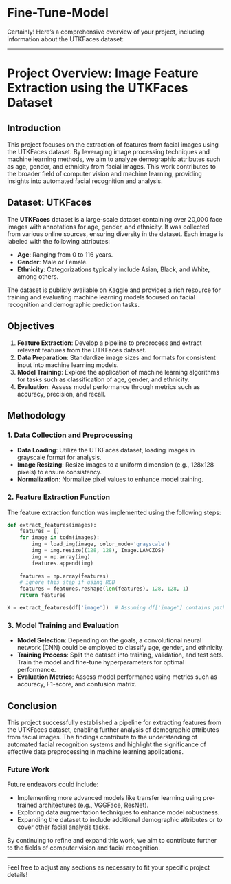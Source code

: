 # Fine-Tune-Model

Certainly! Here’s a comprehensive overview of your project, including information about the UTKFaces dataset:

---

# Project Overview: Image Feature Extraction using the UTKFaces Dataset

## Introduction

This project focuses on the extraction of features from facial images using the UTKFaces dataset. By leveraging image processing techniques and machine learning methods, we aim to analyze demographic attributes such as age, gender, and ethnicity from facial images. This work contributes to the broader field of computer vision and machine learning, providing insights into automated facial recognition and analysis.

## Dataset: UTKFaces

The **UTKFaces** dataset is a large-scale dataset containing over 20,000 face images with annotations for age, gender, and ethnicity. It was collected from various online sources, ensuring diversity in the dataset. Each image is labeled with the following attributes:

- **Age**: Ranging from 0 to 116 years.
- **Gender**: Male or Female.
- **Ethnicity**: Categorizations typically include Asian, Black, and White, among others.

The dataset is publicly available on [Kaggle](https://www.kaggle.com/datasets/jessicali9530/utkface-new) and provides a rich resource for training and evaluating machine learning models focused on facial recognition and demographic prediction tasks.

## Objectives

1. **Feature Extraction**: Develop a pipeline to preprocess and extract relevant features from the UTKFaces dataset.
2. **Data Preparation**: Standardize image sizes and formats for consistent input into machine learning models.
3. **Model Training**: Explore the application of machine learning algorithms for tasks such as classification of age, gender, and ethnicity.
4. **Evaluation**: Assess model performance through metrics such as accuracy, precision, and recall.

## Methodology

### 1. Data Collection and Preprocessing

- **Data Loading**: Utilize the UTKFaces dataset, loading images in grayscale format for analysis.
- **Image Resizing**: Resize images to a uniform dimension (e.g., 128x128 pixels) to ensure consistency.
- **Normalization**: Normalize pixel values to enhance model training.

### 2. Feature Extraction Function

The feature extraction function was implemented using the following steps:

```python
def extract_features(images):
    features = []
    for image in tqdm(images):
        img = load_img(image, color_mode='grayscale')
        img = img.resize((128, 128), Image.LANCZOS)
        img = np.array(img)
        features.append(img)
        
    features = np.array(features)
    # ignore this step if using RGB
    features = features.reshape(len(features), 128, 128, 1)
    return features

X = extract_features(df['image'])  # Assuming df['image'] contains paths to the images
```

### 3. Model Training and Evaluation

- **Model Selection**: Depending on the goals, a convolutional neural network (CNN) could be employed to classify age, gender, and ethnicity.
- **Training Process**: Split the dataset into training, validation, and test sets. Train the model and fine-tune hyperparameters for optimal performance.
- **Evaluation Metrics**: Assess model performance using metrics such as accuracy, F1-score, and confusion matrix.

## Conclusion

This project successfully established a pipeline for extracting features from the UTKFaces dataset, enabling further analysis of demographic attributes from facial images. The findings contribute to the understanding of automated facial recognition systems and highlight the significance of effective data preprocessing in machine learning applications.

### Future Work

Future endeavors could include:
- Implementing more advanced models like transfer learning using pre-trained architectures (e.g., VGGFace, ResNet).
- Exploring data augmentation techniques to enhance model robustness.
- Expanding the dataset to include additional demographic attributes or to cover other facial analysis tasks.

By continuing to refine and expand this work, we aim to contribute further to the fields of computer vision and facial recognition.

--- 

Feel free to adjust any sections as necessary to fit your specific project details!
